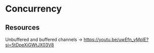 # Concurrency
## Resources
Unbuffered and buffered channels -> https://youtu.be/uwEfn_yMplE?si=5tDpeXiGWtJX03V8
